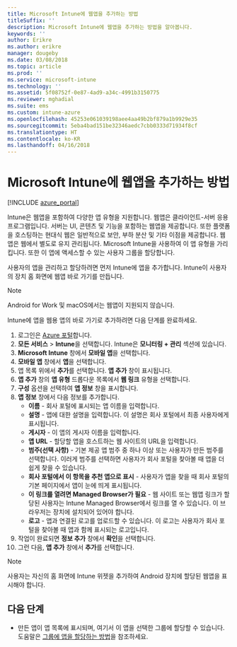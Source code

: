 ```yaml
---
title: Microsoft Intune에 웹앱을 추가하는 방법
titleSuffix: ''
description: Microsoft Intune에 웹앱을 추가하는 방법을 알아봅니다.
keywords: ''
author: Erikre
ms.author: erikre
manager: dougeby
ms.date: 03/08/2018
ms.topic: article
ms.prod: ''
ms.service: microsoft-intune
ms.technology: ''
ms.assetid: 5f08752f-0e87-4ad9-a34c-4991b3150775
ms.reviewer: mghadial
ms.suite: ems
ms.custom: intune-azure
ms.openlocfilehash: 45253e061039198aee4aa49b2bf879a1b9929e35
ms.sourcegitcommit: 5eba4bad151be32346aedc7cbb0333d71934f8cf
ms.translationtype: HT
ms.contentlocale: ko-KR
ms.lasthandoff: 04/16/2018
---
```

# <a name="how-to-add-web-apps-to-microsoft-intune"></a>Microsoft Intune에 웹앱을 추가하는 방법

[!INCLUDE [azure_portal](./includes/azure_portal.md)]

Intune은 웹앱을 포함하여 다양한 앱 유형을 지원합니다. 웹앱은 클라이언트-서버 응용 프로그램입니다. 서버는 UI, 콘텐츠 및 기능을 포함하는 웹앱을 제공합니다. 또한 플랫폼을 호스팅하는 현대식 웹은 일반적으로 보안, 부하 분산 및 기타 이점을 제공합니다. 웹 앱은 웹에서 별도로 유지 관리됩니다. Microsoft Intune을 사용하여 이 앱 유형을 가리킵니다. 또한 이 앱에 액세스할 수 있는 사용자 그룹을 할당합니다. 

사용자의 앱을 관리하고 할당하려면 먼저 Intune에 앱을 추가합니다. Intune이 사용자의 장치 홈 화면에 웹앱 바로 가기를 만듭니다.

> [!Note]
> Android for Work 및 macOS에서는 웹앱이 지원되지 않습니다.

Intune에 앱을 웹용 앱의 바로 가기로 추가하려면 다음 단계를 완료하세요.

1. 로그인은 [Azure 포털](https://portal.azure.com)합니다.
2. **모든 서비스** > **Intune**을 선택합니다. Intune은 **모니터링 + 관리** 섹션에 있습니다.
3. **Microsoft Intune** 창에서 **모바일 앱**을 선택합니다.
4. **모바일 앱** 창에서 **앱**을 선택합니다.
5. 앱 목록 위에서 **추가**를 선택합니다. **앱 추가** 창이 표시됩니다.
6. **앱 추가** 창의 **앱 유형** 드롭다운 목록에서 **웹 링크** 유형을 선택합니다.
7. **구성** 옵션을 선택하여 **앱 정보** 창을 표시합니다.
8. **앱 정보** 창에서 다음 정보를 추가합니다.
    - **이름** - 회사 포털에 표시되는 앱 이름을 입력합니다.
    - **설명** - 앱에 대한 설명을 입력합니다. 이 설명은 회사 포털에서 최종 사용자에게 표시됩니다.
    - **게시자** - 이 앱의 게시자 이름을 입력합니다.
    - **앱 URL** - 할당할 앱을 호스트하는 웹 사이트의 URL을 입력합니다.
    - **범주(선택 사항)** - 기본 제공 앱 범주 중 하나 이상 또는 사용자가 만든 범주를 선택합니다. 이러게 범주를 선택하면 사용자가 회사 포털을 찾아볼 때 앱을 더 쉽게 찾을 수 있습니다.
    - **회사 포털에서 이 항목을 추천 앱으로 표시** - 사용자가 앱을 찾을 때 회사 포털의 기본 페이지에서 앱이 눈에 띄게 표시됩니다.
    - **이 링크를 열려면 Managed Browser가 필요** - 웹 사이트 또는 웹앱 링크가 할당된 사용자는 Intune Managed Browser에서 링크를 열 수 있습니다. 이 브라우저는 장치에 설치되어 있어야 합니다.
    - **로고** - 앱과 연결된 로고를 업로드할 수 있습니다. 이 로고는 사용자가 회사 포털을 찾아볼 때 앱과 함께 표시되는 로고입니다.
9. 작업이 완료되면 **정보 추가** 창에서 **확인**을 선택합니다.
10. 그런 다음, **앱 추가** 창에서 **추가**를 선택합니다.

> [!Note]
> 사용자는 자신의 홈 화면에 Intune 위젯을 추가하여 Android 장치에 할당된 웹앱을 표시해야 합니다.

## <a name="next-steps"></a>다음 단계

- 만든 앱이 앱 목록에 표시되며, 여기서 이 앱을 선택한 그룹에 할당할 수 있습니다. 도움말은 [그룹에 앱을 할당하는 방법](apps-deploy.md)을 참조하세요.